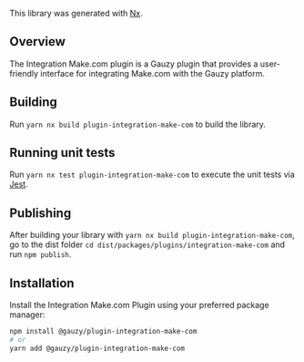 This library was generated with [Nx](https://nx.dev).

## Overview

The Integration Make.com plugin is a Gauzy plugin that provides a user-friendly
interface for integrating Make.com with the Gauzy platform.

## Building

Run `yarn nx build plugin-integration-make-com` to build the library.

## Running unit tests

Run `yarn nx test plugin-integration-make-com` to execute the unit tests via
[Jest](https://jestjs.io).

## Publishing

After building your library with `yarn nx build plugin-integration-make-com`,
go to the dist folder `cd dist/packages/plugins/integration-make-com` and run
`npm publish`.

## Installation

Install the Integration Make.com Plugin using your preferred package manager:

```bash
npm install @gauzy/plugin-integration-make-com
# or
yarn add @gauzy/plugin-integration-make-com

